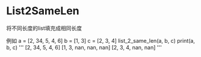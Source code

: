 # List2SameLen
将不同长度的list填充成相同长度

例如
a = [2, 34, 5, 4, 6]
b = [1, 3]
c = [2, 3, 4]
list_2_same_len(a, b, c)
print(a, b, c)
'''
[2, 34, 5, 4, 6] [1, 3, nan, nan, nan] [2, 3, 4, nan, nan]
'''

